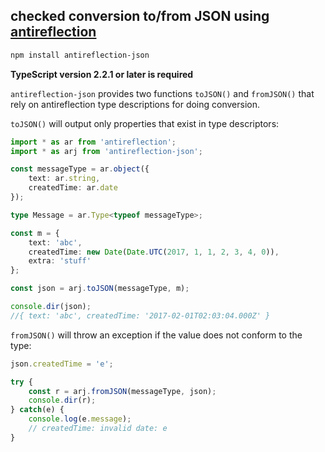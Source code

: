 ## checked conversion to/from JSON using [antireflection](https://github.com/fictitious/antireflection/blob/master/packages/antireflection/README.md)

```sh
npm install antireflection-json
```

**TypeScript version 2.2.1 or later is required**

`antireflection-json` provides two functions `toJSON()` and `fromJSON()` that rely on antireflection type descriptions for doing conversion.

`toJSON()` will output only properties that exist in type descriptors:

```typescript
import * as ar from 'antireflection';
import * as arj from 'antireflection-json';

const messageType = ar.object({
    text: ar.string,
    createdTime: ar.date
});

type Message = ar.Type<typeof messageType>;

const m = {
    text: 'abc',
    createdTime: new Date(Date.UTC(2017, 1, 1, 2, 3, 4, 0)),
    extra: 'stuff'
};

const json = arj.toJSON(messageType, m);

console.dir(json);
//{ text: 'abc', createdTime: '2017-02-01T02:03:04.000Z' }
```

`fromJSON()` will throw an exception if the value does not conform to the type:

```typescript
json.createdTime = 'e';

try {
    const r = arj.fromJSON(messageType, json);
    console.dir(r);
} catch(e) {
    console.log(e.message);
    // createdTime: invalid date: e
}

```

